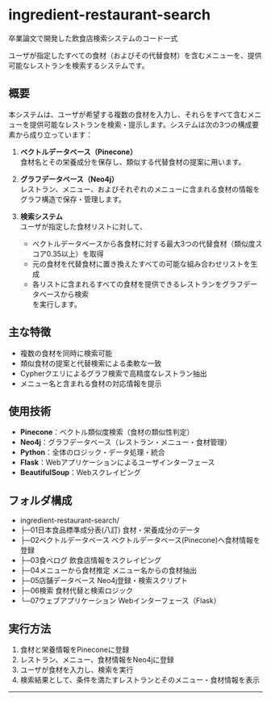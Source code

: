 # ingredient-restaurant-search
卒業論文で開発した飲食店検索システムのコード一式

ユーザが指定したすべての食材（およびその代替食材）を含むメニューを、提供可能なレストランを検索するシステムです。

## 概要

本システムは、ユーザが希望する複数の食材を入力し、それらをすべて含むメニューを提供可能なレストランを検索・提示します。システムは次の3つの構成要素から成り立っています：

1. **ベクトルデータベース（Pinecone）**  
   食材名とその栄養成分を保存し、類似する代替食材の提案に用います。

2. **グラフデータベース（Neo4j）**  
   レストラン、メニュー、およびそれぞれのメニューに含まれる食材の情報をグラフ構造で保存・管理します。

3. **検索システム**  
   ユーザが指定した食材リストに対して、
   - ベクトルデータベースから各食材に対する最大3つの代替食材（類似度スコア0.35以上）を取得
   - 元の食材を代替食材に置き換えたすべての可能な組み合わせリストを生成
   - 各リストに含まれるすべての食材を提供できるレストランをグラフデータベースから検索  
   を実行します。

## 主な特徴

- 複数の食材を同時に検索可能
- 類似食材の提案と代替検索による柔軟な一致
- Cypherクエリによるグラフ検索で高精度なレストラン抽出
- メニュー名と含まれる食材の対応情報を提示

## 使用技術

- **Pinecone**：ベクトル類似度検索（食材の類似性判定）
- **Neo4j**：グラフデータベース（レストラン・メニュー・食材管理）
- **Python**：全体のロジック・データ処理・統合
- **Flask**：Webアプリケーションによるユーザインターフェース
- **BeautifulSoup**：Webスクレイピング

## フォルダ構成

- ingredient-restaurant-search/
- ├─01日本食品標準成分表(八訂)       食材・栄養成分のデータ
- ├─02ベクトルデータベース           ベクトルデータベース(Pinecone)へ食材情報を登録
- ├─03食べログ                     飲食店情報をスクレイピング
- ├─04メニューから食材推定           メニュー名からの食材抽出
- ├─05店舗データベース               Neo4j登録・検索スクリプト
- ├─06検索                        食材代替と検索ロジック
- └─07ウェブアプリケーション         Webインターフェース（Flask）

## 実行方法

1. 食材と栄養情報をPineconeに登録
2. レストラン、メニュー、食材情報をNeo4jに登録
3. ユーザが食材を入力し、検索を実行
4. 検索結果として、条件を満たすレストランとそのメニュー・食材情報を表示

---
